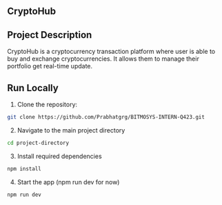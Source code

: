 ## CryptoHub

## Project Description

CryptoHub is a cryptocurrency transaction platform where user is able to buy and exchange cryptocurrencies. It allows them to manage their portfolio get real-time update.

## Run Locally

1. Clone the repository:

```bash
git clone https://github.com/Prabhatgrg/BITMOSYS-INTERN-Q423.git
```

2. Navigate to the main project directory
```bash
cd project-directory
```

3. Install required dependencies

```bash
npm install
```
4. Start the app (npm run dev for now)
```bash
npm run dev
```
